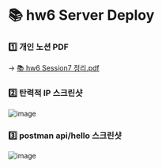 # 📚 hw6 Server Deploy
### 1️⃣ 개인 노션 PDF

-> [📚 hw6 Session7 정리.pdf](https://github.com/user-attachments/files/16015348/hw6.Session7.pdf)

### 2️⃣ 탄력적 IP 스크린샷
![image](https://github.com/HSU-Likelion-Backend-12th/team-2/assets/121429925/86e0483b-8336-46b8-ad9d-d83b1ffd5abb)

### 3️⃣ postman api/hello 스크린샷
![image](https://github.com/HSU-Likelion-Backend-12th/team-2/assets/121429925/157f156e-c003-44a9-b87d-c11b6e040f88)
